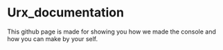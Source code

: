 # Urx_documentation
This github page is made for showing you how we made the console and how you can make by your self.
